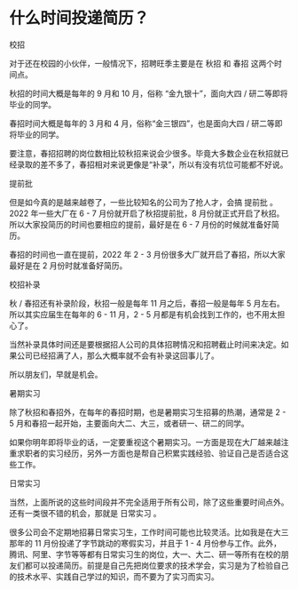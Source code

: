 # 什么时间投递简历？

 校招 

对于还在校园的小伙伴，一般情况下，招聘旺季主要是在 秋招 和 春招 这两个时间点。



秋招的时间大概是每年的 9 月和 10 月，俗称 “金九银十”，面向大四 / 研二等即将毕业的同学。

春招时间大概是每年的 3 月和 4 月，俗称“金三银四”，也是面向大四 / 研二等即将毕业的同学。



要注意，春招招聘的岗位数相比较秋招来说会少很多。毕竟大多数企业在秋招就已经录取的差不多了，春招相对来说更像是“补录”，所以有没有坑位可能都不好说。



 提前批 

但是如今真的是越来越卷了，一些比较知名的公司为了抢人才，会搞 提前批 。2022 年一些大厂在 6 - 7 月份就开启了秋招提前批，8 月份就正式开启了秋招。所以大家投简历的时间也要相应的提前，最好是在 6 - 7 月份的时候就准备好简历。



春招的时间也一直在提前，2022 年 2 - 3 月份很多大厂就开启了春招，所以大家最好是在 2 月份时就准备好简历。



 校招补录 

秋 / 春招还有补录阶段，秋招一般是每年 11 月之后，春招一般是每年 5 月左右。所以其实应届生在每年的 6 - 11 月，2 - 5 月都是有机会找到工作的，也不用太担心了。

当然补录具体时间还是要根据招人公司的具体招聘情况和招聘截止时间来决定。如果公司已经招满了人，那么大概率就不会有补录这回事儿了。

所以朋友们，早就是机会。



 暑期实习 

除了秋招和春招外，在每年的春招时期，也是暑期实习生招募的热潮，通常是 2 - 5 月和春招一起开始，主要面向大二、大三，或者研一、研二的同学。



如果你明年即将毕业的话，一定要重视这个暑期实习。一方面是现在大厂越来越注重求职者的实习经历，另外一方面也是帮自己积累实践经验、验证自己是否适合这些工作。



 日常实习 

当然，上面所说的这些时间段并不完全适用于所有公司，除了这些重要时间点外。还有一类很不错的机会，那就是 日常实习 。

很多公司会不定期地招募日常实习生，工作时间可能也比较灵活。比如我是在大三那年的 11 月份投递了字节跳动的寒假实习，并且于 1 - 4 月份参与工作。此外，腾讯、阿里、字节等等都有日常实习生的岗位，大一、大二、研一等所有在校的朋友们都可以投递简历。前提是自己先把岗位要求的技术学会，实习是为了检验自己的技术水平、实践自己学过的知识，而不要为了实习而实习。